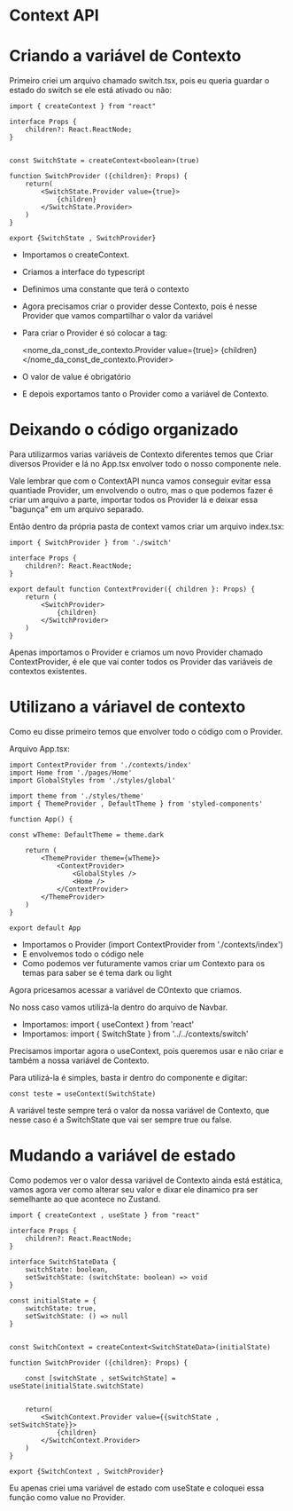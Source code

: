 # Context API

# Criando a variável de Contexto

Primeiro criei um arquivo chamado switch.tsx, pois eu queria guardar o estado do switch se ele está ativado ou não:

    import { createContext } from "react"

    interface Props {
        children?: React.ReactNode;
    }


    const SwitchState = createContext<boolean>(true)

    function SwitchProvider ({children}: Props) {
        return(
            <SwitchState.Provider value={true}>
                {children}
            </SwitchState.Provider>
        )
    }

    export {SwitchState , SwitchProvider}

- Importamos o createContext.
- Criamos a interface do typescript
- Definimos uma constante que terá o contexto
- Agora precisamos criar o provider desse Contexto, pois é nesse Provider que vamos compartilhar o valor da variável
- Para criar o Provider é só colocar a tag:

  <nome_da_const_de_contexto.Provider value={true}>
  {children}
  </nome_da_const_de_contexto.Provider>

- O valor de value é obrigatório
- E depois exportamos tanto o Provider como a variável de Contexto.

# Deixando o código organizado

Para utilizarmos varias variáveis de Contexto diferentes temos que Criar diversos Provider e lá no App.tsx envolver todo o nosso componente nele.

Vale lembrar que com o ContextAPI nunca vamos conseguir evitar essa quantiade Provider, um envolvendo o outro, mas o que podemos fazer é criar um arquivo a parte, importar todos os Provider lá e deixar essa "bagunça" em um arquivo separado.

Então dentro da própria pasta de context vamos criar um arquivo index.tsx:

    import { SwitchProvider } from './switch'

    interface Props {
        children?: React.ReactNode;
    }

    export default function ContextProvider({ children }: Props) {
        return (
            <SwitchProvider>
                {children}
            </SwitchProvider>
        )
    }

Apenas importamos o Provider e criamos um novo Provider chamado ContextProvider, é ele que vai conter todos os Provider das variáveis de contextos existentes.

# Utilizano a váriavel de contexto

Como eu disse primeiro temos que envolver todo o código com o Provider.

Arquivo App.tsx:

    import ContextProvider from './contexts/index'
    import Home from './pages/Home'
    import GlobalStyles from './styles/global'

    import theme from './styles/theme'
    import { ThemeProvider , DefaultTheme } from 'styled-components'

    function App() {

    const wTheme: DefaultTheme = theme.dark

        return (
            <ThemeProvider theme={wTheme}>
                <ContextProvider>
                    <GlobalStyles />
                    <Home />
                </ContextProvider>
            </ThemeProvider>
        )
    }

    export default App

- Importamos o Provider (import ContextProvider from './contexts/index')
- E envolvemos todo o código nele
- Como podemos ver futuramente vamos criar um Contexto para os temas para saber se é tema dark ou light

Agora pricesamos acessar a variável de COntexto que criamos.

No noss caso vamos utilizá-la dentro do arquivo de Navbar.

- Importamos: import { useContext } from 'react'
- Importamos: import { SwitchState } from '../../contexts/switch'

Precisamos importar agora o useContext, pois queremos usar e não criar e também a nossa variável de Contexto.

Para utilizá-la é simples, basta ir dentro do componente e digitar:

    const teste = useContext(SwitchState)

A variável teste sempre terá o valor da nossa variável de Contexto, que nesse caso é a SwitchState que vai ser sempre true ou false.

# Mudando a variável de estado

Como podemos ver o valor dessa variável de Contexto ainda está estática, vamos agora ver como alterar seu valor e dixar ele dinamico pra ser semelhante ao que acontece no Zustand.

    import { createContext , useState } from "react"

    interface Props {
        children?: React.ReactNode;
    }

    interface SwitchStateData {
        switchState: boolean,
        setSwitchState: (switchState: boolean) => void
    }

    const initialState = {
        switchState: true,
        setSwitchState: () => null
    }


    const SwitchContext = createContext<SwitchStateData>(initialState)

    function SwitchProvider ({children}: Props) {

        const [switchState , setSwitchState] = useState(initialState.switchState)


        return(
            <SwitchContext.Provider value={{switchState , setSwitchState}}>
                {children}
            </SwitchContext.Provider>
        )
    }

    export {SwitchContext , SwitchProvider}

Eu apenas criei uma variável de estado com useState e coloquei essa função como value no Provider.
